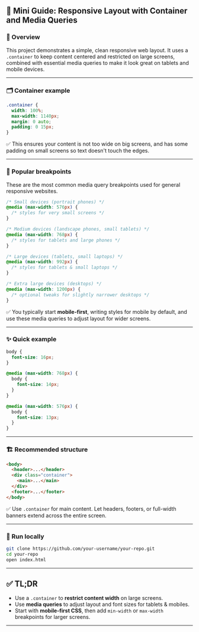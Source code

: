 ## 📘 Mini Guide: Responsive Layout with Container and Media Queries

### 🚀 Overview

This project demonstrates a simple, clean responsive web layout.
It uses a `.container` to keep content centered and restricted on large screens, combined with essential media queries to make it look great on tablets and mobile devices.

---

### 🗂 Container example

```css
.container {
  width: 100%;
  max-width: 1140px;
  margin: 0 auto;
  padding: 0 15px;
}
```

✅ This ensures your content is not too wide on big screens, and has some padding on small screens so text doesn't touch the edges.

---

### 📱 Popular breakpoints

These are the most common media query breakpoints used for general responsive websites.

```css
/* Small devices (portrait phones) */
@media (max-width: 576px) {
  /* styles for very small screens */
}

/* Medium devices (landscape phones, small tablets) */
@media (max-width: 768px) {
  /* styles for tablets and large phones */
}

/* Large devices (tablets, small laptops) */
@media (max-width: 992px) {
  /* styles for tablets & small laptops */
}

/* Extra large devices (desktops) */
@media (max-width: 1200px) {
  /* optional tweaks for slightly narrower desktops */
}
```

✅ You typically start **mobile-first**, writing styles for mobile by default, and use these media queries to adjust layout for wider screens.

---

### ✨ Quick example

```css
body {
  font-size: 16px;
}

@media (max-width: 768px) {
  body {
    font-size: 14px;
  }
}

@media (max-width: 576px) {
  body {
    font-size: 13px;
  }
}
```

---

### 🏗 Recommended structure

```html
<body>
  <header>...</header>
  <div class="container">
    <main>...</main>
  </div>
  <footer>...</footer>
</body>
```

✅ Use `.container` for main content.
Let headers, footers, or full-width banners extend across the entire screen.

---

### 🚀 Run locally

```bash
git clone https://github.com/your-username/your-repo.git
cd your-repo
open index.html
```

---

## ✅ TL;DR

* Use a `.container` to **restrict content width** on large screens.
* Use **media queries** to adjust layout and font sizes for tablets & mobiles.
* Start with **mobile-first CSS**, then add `min-width` or `max-width` breakpoints for larger screens.

---
